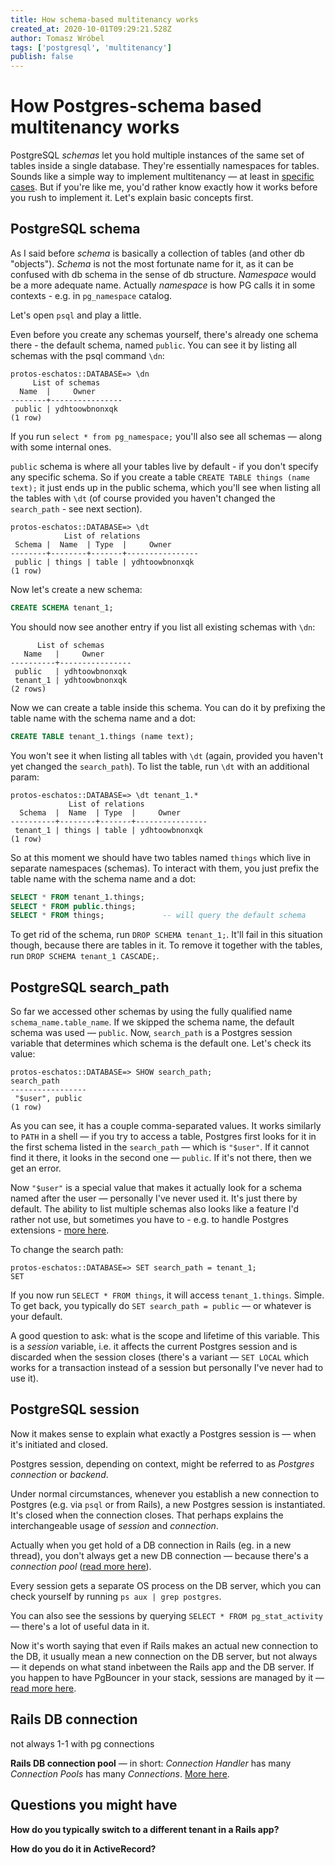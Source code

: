 ```yaml
---
title: How schema-based multitenancy works
created_at: 2020-10-01T09:29:21.528Z
author: Tomasz Wróbel
tags: ['postgresql', 'multitenancy']
publish: false
---
```


# How Postgres-schema based multitenancy works

PostgreSQL _schemas_ let you hold multiple instances of the same set of tables inside a single database. They're essentially namespaces for tables. Sounds like a simple way to implement multitenancy — at least in [specific cases](https://blog.arkency.com/comparison-of-approaches-to-multitenancy-in-rails-apps/). But if you're like me, you'd rather know exactly how it works before you rush to implement it. Let's explain basic concepts first.

## PostgreSQL schema

As I said before _schema_ is basically a collection of tables (and other db "objects"). _Schema_ is not the most fortunate name for it, as it can be confused with db schema in the sense of db structure. _Namespace_ would be a more adequate name. Actually _namespace_ is how PG calls it in some contexts - e.g. in `pg_namespace` catalog.

Let's open `psql` and play a little.

Even before you create any schemas yourself, there's already one schema there - the default schema, named `public`. You can see it by listing all schemas with the psql command `\dn`:

```
protos-eschatos::DATABASE=> \dn
     List of schemas
  Name  |     Owner
--------+----------------
 public | ydhtoowbnonxqk
(1 row)
```

If you run `select * from pg_namespace;` you'll also see all schemas — along with some internal ones.

`public` schema is where all your tables live by default - if you don't specify any specific schema. So if you create a table `CREATE TABLE things (name text);` it just ends up in the public schema, which you'll see when listing all the tables with `\dt` (of course provided you haven't changed the `search_path` - see next section).

```
protos-eschatos::DATABASE=> \dt
            List of relations
 Schema |  Name  | Type  |     Owner
--------+--------+-------+----------------
 public | things | table | ydhtoowbnonxqk
(1 row)
```

Now let's create a new schema:

```sql
CREATE SCHEMA tenant_1;
```

You should now see another entry if you list all existing schemas with `\dn`:

```
      List of schemas
   Name   |     Owner
----------+----------------
 public   | ydhtoowbnonxqk
 tenant_1 | ydhtoowbnonxqk
(2 rows)
```

Now we can create a table inside this schema. You can do it by prefixing the table name with the schema name and a dot:

```sql
CREATE TABLE tenant_1.things (name text);
```

You won't see it when listing all tables with `\dt` (again, provided you haven't yet changed the `search_path`). To list the table, run `\dt` with an additional param:

```
protos-eschatos::DATABASE=> \dt tenant_1.*
             List of relations
  Schema  |  Name  | Type  |     Owner
----------+--------+-------+----------------
 tenant_1 | things | table | ydhtoowbnonxqk
(1 row)
```

So at this moment we should have two tables named `things` which live in separate namespaces (schemas). To interact with them, you just prefix the table name with the schema name and a dot:

```sql
SELECT * FROM tenant_1.things;
SELECT * FROM public.things;
SELECT * FROM things;             -- will query the default schema
```

To get rid of the schema, run `DROP SCHEMA tenant_1;`. It'll fail in this situation though, because there are tables in it. To remove it together with the tables, run `DROP SCHEMA tenant_1 CASCADE;`.

## PostgreSQL search_path

So far we accessed other schemas by using the fully qualified name `schema_name.table_name`. If we skipped the schema name, the default schema was used — `public`. Now, `search_path` is a Postgres session variable that determines which schema is the default one. Let's check its value:

```
protos-eschatos::DATABASE=> SHOW search_path;                                                                                                                        search_path
-----------------
 "$user", public
(1 row)
```

As you can see, it has a couple comma-separated values. It works similarly to `PATH` in a shell — if you try to access a table, Postgres first looks for it in the first schema listed in the `search_path` — which is `"$user"`. If it cannot find it there, it looks in the second one — `public`. If it's not there, then we get an error. 

Now `"$user"` is a special value that makes it actually look for a schema named after the user — personally I've never used it. It's just there by default. The ability to list multiple schemas also looks like a feature I'd rather not use, but sometimes you have to - e.g. to handle Postgres extensions - [more here](https://blog.arkency.com/what-surprised-us-in-postgres-schema-multitenancy/).

To change the search path:

```
protos-eschatos::DATABASE=> SET search_path = tenant_1;
SET
```

If you now run `SELECT * FROM things`, it will access `tenant_1.things`. Simple. To get back, you typically do `SET search_path = public` — or whatever is your default.

<!-- TODO: in rails you can set the default schema in database.yml -->

A good question to ask: what is the scope and lifetime of this variable. This is a _session_ variable, i.e. it affects the current Postgres session and is discarded when the session closes (there's a variant — `SET LOCAL` which works for a transaction instead of a session but personally I've never had to use it).

<!-- TODO: schema resolution mechanism more complex -->

## PostgreSQL session

Now it makes sense to explain what exactly a Postgres session is — when it's initiated and closed.

Postgres session, depending on context, might be referred to as _Postgres connection_ or _backend_.  

Under normal circumstances, whenever you establish a new connection to Postgres (e.g. via `psql` or from Rails), a new Postgres session is instantiated. It's closed when the connection closes. That perhaps explains the interchangeable usage of _session_ and _connection_. 

Actually when you get hold of a DB connection in Rails (eg. in a new thread), you don't always get a new DB connection — because there's a _connection pool_ ([read more here](https://blog.arkency.com/rails-connections-pools-and-handlers/)).

<!-- TODO: Connection pool is there to limit the number of DB connections Rails app can make. From the perspective of Postgres sessions, a crucial fact is the DB connection is not necessarily closed if a Rails request releases it — it stays in the pool and might be used by a different request later. That's why you cannot
TODO confirm -->

Every session gets a separate OS process on the DB server, which you can check yourself by running `ps aux | grep postgres`.

You can also see the sessions by querying `SELECT * FROM pg_stat_activity` — there's a lot of useful data in it.

Now it's worth saying that even if Rails makes an actual new connection to the DB, it usually mean a new connection on the DB server, but not always — it depends on what stand inbetween the Rails app and the DB server. If you happen to have PgBouncer in your stack, sessions are managed by it — [read more here](https://blog.arkency.com/what-surprised-us-in-postgres-schema-multitenancy/).

## Rails DB connection

not always 1-1 with pg connections

**Rails DB connection pool** — in short: _Connection Handler_ has many _Connection Pools_ has many _Connections_. [More here](https://blog.arkency.com/rails-connections-pools-and-handlers/).

## Questions you might have

**How do you typically switch to a different tenant in a Rails app?**

**How do you do it in ActiveRecord?**

